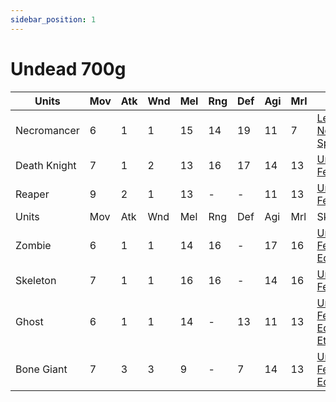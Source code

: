 ```yaml
---
sidebar_position: 1
---
```

# Undead 700g

| Units        | Mov | Atk | Wnd | Mel | Rng | Def | Agi | Mrl | Skills                                                                                 | Cost | #   | Equipment |
| ------------ | --- | --- | --- | --- | --- | --- | --- | --- | -------------------------------------------------------------------------------------- | ---- | --- | --------- |
| Necromancer  | 6   | 1   | 1   | 15  | 14  | 19  | 11  | 7   | [Leader](#leader), [Necromancy Spells](#necromancy-spells)                             | 40   | 1   | 2E + B    |
| Death Knight | 7   | 1   | 2   | 13  | 16  | 17  | 14  | 13  | [Undead](#undead), [Fear](#fear)                                                       | 35   | 1   | 2E + B    |
| Reaper       | 9   | 2   | 1   | 13  | -   | -   | 11  | 13  | [Undead](#undead), [Fear](#fear)                                                       | 45   | 1   | Scythe    |
| Units        | Mov | Atk | Wnd | Mel | Rng | Def | Agi | Mrl | Skills                                                                                 | Cost | #   |           |
| Zombie       | 6   | 1   | 1   | 14  | 16  | -   | 17  | 16  | [Undead](#undead), [Fear](#fear), [No Equipment](#no-equipment)                        | 15   | 8   |           |
| Skeleton     | 7   | 1   | 1   | 16  | 16  | -   | 14  | 16  | [Undead](#undead), [Fear](#fear)                                                       | 15   | 3   | 1E + B    |
| Ghost        | 6   | 1   | 1   | 14  | -   | 13  | 11  | 13  | [Undead](#undead), [Fear](#fear), [No Equipment](#no-equipment), [Ethereal](#ethereal) | 40   | 3   |           |
| Bone Giant   | 7   | 3   | 3   | 9   | -   | 7   | 14  | 13  | [Undead](#undead), [Fear](#fear), [No Equipment](#no-equipment)                        | 200  | 1   |           |
